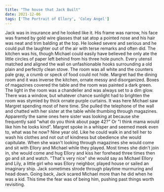 ```yaml
---
title: "The house that Jack Built"
date: 2021-12-06
tags: ['The Portrait of Ellory', 'Coley Angel']
---
```


Jack was in insurance and he looked like it. His frame was narrow, his face was framed by gold wire glasses that sat atop a pointed nose and his hair was neat and trim balding at the top. He looked severe and serious and he could pull the laughter out of the air with terse remarks and often did. The kitchen was his, though Michael could easily have believed he only ate the little circles of paper left behind from his three hole punch. Every utensil matched and aligned the wall on unfashionable hooks surrounding a old plain and perfectly clean stove. The room was all white and the counters pale gray, a crumb or speck of food could not hide. Margret had the dining room and it was inverse the kitchen, ornate messy and disorganized. Boxes of magazines covered the table and the room was painted a dark green. The light in the room was a chandelier and was always set to a dim glow. There was a window, but whatever chance sunlight had to brighten the room was stymied by thick ornate purple curtains. It was here Michael saw Margret spending most of here time. She pulled the telephone of the wall and chatted with her sister at the table while thumbing through magazines. Apparently the same ones here sister was looking at because she frequently said "what do you think about page 42?" Or "I think mama would like him he looks kind". Margret spoke in a whisper and seemed meek even to, what was he now? Nine year old. Like he could walk in and tell her to wash his clothes and not out of kindness but obedience she would capitulate. When she wasn't looking through magazines she would come and sit with Ellory and Michael while they played. Most times she didn't join in, she would come and hug Ellory and kiss her forehead three times then go and sit and watch. "That's very nice" she would say as Michael Ellory and Lily, a little girl who was Ellory neighbor, played house or sailed an imaginary ship. Jack sometimes strode through playtime murmuring and head down. Going back, Jack scared Michael more than he did when he was a kid. This time the fear was of being him, pushing past things worth revisiting.
